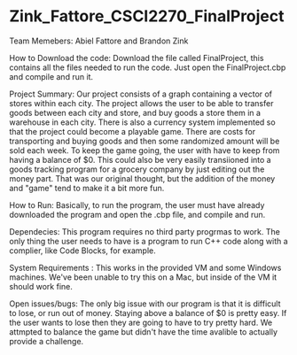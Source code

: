 # Zink_Fattore_CSCI2270_FinalProject

Team Memebers: Abiel Fattore and Brandon Zink

How to Download the code:
Download the file called FinalProject, this contains all the files needed to run the code. Just open the FinalProject.cbp and compile and run it.

Project Summary:
Our project consists of a graph containing a vector of stores within each city. The project allows the user to be able to transfer goods between each city and store, and buy goods a store them in a warehouse in each city. There is also a currency system implemented so that the project could become a playable game. There are costs for transporting and buying goods and then some randomized amount will be sold each week. To keep the game going, the user with have to keep from having a balance of $0. This could also be very easily transiioned into a goods tracking program for a grocery company by just editing out the money part. That was our original thought, but the addition of the money and "game" tend to make it a bit more fun.

How to Run:
Basically, to run the program, the user must have already downloaded the program and open the .cbp file, and compile and run.

Dependecies:
This program requires no third party progrmas to work. The only thing the user needs to have is a program to run C++ code along with a complier, like Code Blocks, for example.

System Requirements :
This works in the provided VM and some Windows machines. We've been unable to try this on a Mac, but inside of the VM it should work fine.

Open issues/bugs:
The only big issue with our program is that it is difficult to lose, or run out of money. Staying above a balance of $0 is pretty easy. If the user wants to lose then they are going to have to try pretty hard. We attmpted to balance the game but didn't have the time avalible to actually provide a challenge.
